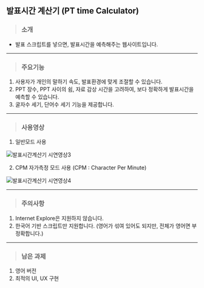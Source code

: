 ## 발표시간 계산기 (PT time Calculator)

> ### 소개

- 발표 스크립트를 넣으면, 발표시간을 예측해주는 웹사이트입니다.

---

> ### 주요기능

1. 사용자가 개인의 말하기 속도, 발표환경에 맞게 조절할 수 있습니다.
2. PPT 장수, PPT 사이의 쉼, 자료 감상 시간을 고려하여, 보다 정확하게 발표시간을 예측할 수 있습니다.
3. 굴자수 세기, 단어수 세기 기능을 제공합니다.

---

> ### 사용영상

1. 일반모드 사용

![발표시간계산기 시연영상3](https://user-images.githubusercontent.com/24906022/110304330-cc5e6c80-803e-11eb-87c9-4d6604ea6ef9.gif)

2. CPM 자가측정 모드 사용 (CPM : Character Per Minute)

![발표시간계산기 시연영상4](https://user-images.githubusercontent.com/24906022/110304851-67efdd00-803f-11eb-950a-9b3a66fe8c3e.gif)

---

> ### 주의사항

1. Internet Explore은 지원하지 않습니다.
2. 한국어 기반 스크립트만 지원합니다. (영어가 섞여 있어도 되지만, 전체가 영어면 부정확합니다.)

---

> ### 남은 과제

1. 영어 버전
2. 최적의 UI, UX 구현
